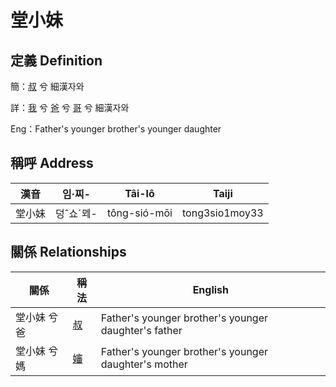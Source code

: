 # 堂小妹
## 定義 Definition
簡：[叔](member11.md) 兮 細漢자와

詳：[我](member1.md) 兮 [爸](member2.md) 兮 [哥](member11.md) 兮 細漢자와

Eng：Father's younger brother's younger daughter

## 稱呼 Address

漢音 | 임·찌- | Tâi-lô | Taiji
--- | --- | --- | --- 
堂小妹 | 덩ˆ쇼ˊᄆᆀ- | tông-sió-mōi | tong3sio1moy33 


## 關係 Relationships

關係 | 稱法 | English
--- | --- | --- 
堂小妹 兮 爸 | [叔](member11.md) | Father's younger brother's younger daughter's father
堂小妹 兮 媽 | [嬸](member34.md) | Father's younger brother's younger daughter's mother
